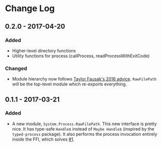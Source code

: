 # Change Log

## 0.2.0 - 2017-04-20

### Added

- Higher-level directory functions
- Utility functions for process (callProcess, readProcessWithExitCode)

### Changed

- Module hierarchy now follows [Taylor Fausak's 2016 advice](http://taylor.fausak.me/2016/12/05/haskell-package-checklist/). `RawFilePath` will be the top-level module which re-exports everything.

## 0.1.1 - 2017-03-21

### Added

- A new module, `System.Process.RawFilePath`. This new interface is pretty nice. It has type-safe `Handle`s instead of `Maybe Handle`s (inspired by the `typed-process` package). It also performs the process invocation entirely inside the FFI, which solves [#1].

[#1]: https://github.com/xtendo-org/rawfilepath/issues/1
